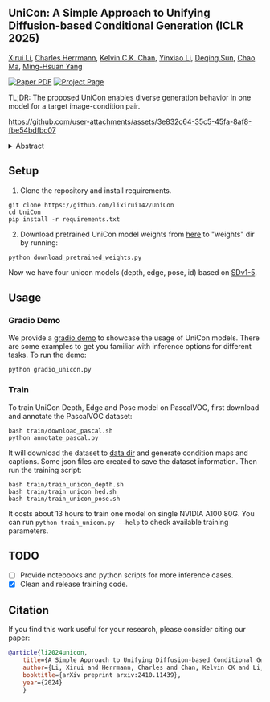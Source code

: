 ## **UniCon: A Simple Approach to Unifying Diffusion-based Conditional Generation (ICLR 2025)**

[Xirui Li](https://lixirui142.github.io/), [Charles Herrmann](https://scholar.google.com/citations?user=LQvi5XAAAAAJ&hl=en&oi=ao), [Kelvin C.K. Chan](https://ckkelvinchan.github.io/), [Yinxiao Li](https://research.google/people/yinxiaoli/?&type=google), [Deqing Sun](https://deqings.github.io/), [Chao Ma](https://vision.sjtu.edu.cn/), [Ming-Hsuan Yang](https://faculty.ucmerced.edu/mhyang/)<br>

<a href="https://arxiv.org/abs/2410.11439"><img src='https://img.shields.io/badge/arXiv-UniCon-red' alt='Paper PDF'></a>
<a href='https://lixirui142.github.io/unicon-diffusion'><img src='https://img.shields.io/badge/Project_Page-UniCon-green' alt='Project Page'></a>

TL;DR: The proposed UniCon enables diverse generation behavior in one model for a target image-condition pair.

https://github.com/user-attachments/assets/3e832c64-35c5-45fa-8af8-fbe54bdfbc07

<details><summary> Abstract </summary>

> *Recent progress in image generation has sparked research into controlling these models through condition signals, with various methods addressing specific challenges in conditional generation. Instead of proposing another specialized technique, we introduce a simple, unified framework to handle diverse conditional generation tasks involving a specific image-condition correlation. By learning a joint distribution over a correlated image pair (e.g. image and depth) with a diffusion model, our approach enables versatile capabilities via different inference-time sampling schemes, including controllable image generation (e.g. depth to image), estimation (e.g. image to depth), signal guidance, joint generation (image & depth), and coarse control. Previous attempts at unification often introduce significant complexity through multi-stage training, architectural modification, or increased parameter counts. In contrast, our simple formulation requires a single, computationally efficient training stage, maintains the standard model input, and adds minimal learned parameters (15% of the base model). Moreover, our model supports additional capabilities like non-spatially aligned and coarse conditioning. Extensive results show that our single model can produce comparable results with specialized methods and better results than prior unified methods. We also demonstrate that multiple models can be effectively combined for multi-signal conditional generation.*
</details>

## Setup
1. Clone the repository and install requirements.
```shell
git clone https://github.com/lixirui142/UniCon
cd UniCon
pip install -r requirements.txt
```
2. Download pretrained UniCon model weights from [here](https://huggingface.co/lixirui142/unicon) to "weights" dir by running:
```shell
python download_pretrained_weights.py
```
Now we have four unicon models (depth, edge, pose, id) based on [SDv1-5](https://huggingface.co/stable-diffusion-v1-5/stable-diffusion-v1-5).

## Usage

### Gradio Demo
We provide a [gradio demo](gradio_unicon.py) to showcase the usage of UniCon models. There are some examples to get you familiar with inference options for different tasks. To run the demo: 
```shell
python gradio_unicon.py
```

### Train

To train UniCon Depth, Edge and Pose model on PascalVOC, first download and annotate the PascalVOC dataset:
```shell
bash train/download_pascal.sh
python annotate_pascal.py
```
It will download the dataset to [data dir](data) and generate condition maps and captions. Some json files are created to save the dataset information. Then run the training script:
```shell
bash train/train_unicon_depth.sh
bash train/train_unicon_hed.sh
bash train/train_unicon_pose.sh
```
It costs about 13 hours to train one model on single NVIDIA A100 80G. You can run `python train_unicon.py --help` to check available training parameters.

## TODO
- [ ] Provide notebooks and python scripts for more inference cases.
- [x] Clean and release training code.

## Citation

If you find this work useful for your research, please consider citing our paper:

```bibtex
@article{li2024unicon,
    title={A Simple Approach to Unifying Diffusion-based Conditional Generation},
    author={Li, Xirui and Herrmann, Charles and Chan, Kelvin CK and Li, Yinxiao and Sun, Deqing and Yang, Ming-Hsuan},
    booktitle={arXiv preprint arxiv:2410.11439},
    year={2024}
    }
```
